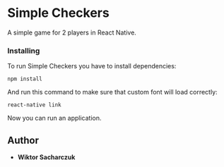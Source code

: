 # Simple Checkers

A simple game for 2 players in React Native.

### Installing

To run Simple Checkers you have to install dependencies:

```
npm install
```

And run this command to make sure that custom font will load correctly:

```
react-native link
```

Now you can run an application.

## Author

* **Wiktor Sacharczuk** 

